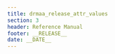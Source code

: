 ```yaml
---
title: drmaa_release_attr_values
section: 3
header: Reference Manual
footer: __RELEASE__
date: __DATE__
---
```


